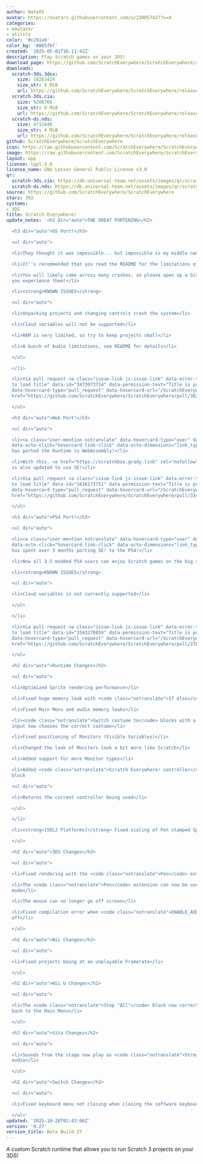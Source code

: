 ```yaml
---
author: NateXS
avatar: https://avatars.githubusercontent.com/u/230057427?v=4
categories:
- emulator
- utility
color: '#c291a9'
color_bg: '#805f6f'
created: '2025-05-01T16:11:42Z'
description: Play Scratch games on your 3DS!
download_page: https://github.com/ScratchEverywhere/ScratchEverywhere/releases
downloads:
  scratch-3ds.3dsx:
    size: 10263424
    size_str: 9 MiB
    url: https://github.com/ScratchEverywhere/ScratchEverywhere/releases/download/0.27/scratch-3ds.3dsx
  scratch-3ds.cia:
    size: 9208768
    size_str: 8 MiB
    url: https://github.com/ScratchEverywhere/ScratchEverywhere/releases/download/0.27/scratch-3ds.cia
  scratch-ds.nds:
    size: 4712448
    size_str: 4 MiB
    url: https://github.com/ScratchEverywhere/ScratchEverywhere/releases/download/0.27/scratch-ds.nds
github: ScratchEverywhere/ScratchEverywhere
icon: https://raw.githubusercontent.com/ScratchEverywhere/ScratchEverywhere/refs/heads/main/gfx/icon.png
image: https://raw.githubusercontent.com/ScratchEverywhere/ScratchEverywhere/refs/heads/main/gfx/logo.png
layout: app
license: lgpl-3.0
license_name: GNU Lesser General Public License v3.0
qr:
  scratch-3ds.cia: https://db.universal-team.net/assets/images/qr/scratch-3ds-cia.png
  scratch-ds.nds: https://db.universal-team.net/assets/images/qr/scratch-ds-nds.png
source: https://github.com/ScratchEverywhere/ScratchEverywhere
stars: 392
systems:
- 3DS
title: Scratch Everywhere!
update_notes: '<h2 dir="auto">THE GREAT PORTENING</h2>

  <h3 dir="auto">DS Port!</h3>

  <ul dir="auto">

  <li>They thought it was impossible... but impossible is my middle name.</li>

  <li>It''s recommended that you read the README for the limitations of this port!</li>

  <li>You will likely come across many crashes, so please open up a GitHub issue if
  you experience them!</li>

  <li><strong>KNOWN ISSUES</strong>

  <ul dir="auto">

  <li>Unpacking projects and changing controls crash the system</li>

  <li>Cloud variables will not be supported</li>

  <li>RAM is very limited, so try to keep projects small</li>

  <li>A bunch of Audio limitations, see README for details</li>

  </ul>

  </li>

  <li>Via pull request <a class="issue-link js-issue-link" data-error-text="Failed
  to load title" data-id="3473073714" data-permission-text="Title is private" data-url="https://github.com/ScratchEverywhere/ScratchEverywhere/issues/362"
  data-hovercard-type="pull_request" data-hovercard-url="/ScratchEverywhere/ScratchEverywhere/pull/362/hovercard"
  href="https://github.com/ScratchEverywhere/ScratchEverywhere/pull/362">#362</a>!</li>

  </ul>

  <h3 dir="auto">Web Port!</h3>

  <ul dir="auto">

  <li><a class="user-mention notranslate" data-hovercard-type="user" data-hovercard-url="/users/gradylink/hovercard"
  data-octo-click="hovercard-link-click" data-octo-dimensions="link_type:self" href="https://github.com/gradylink">@gradylink</a>
  has ported the Runtime to WebAssembly!</li>

  <li>With this, <a href="https://scratchbox.grady.link" rel="nofollow">ScratchBox</a>
  is also updated to use SE!</li>

  <li>Via pull request <a class="issue-link js-issue-link" data-error-text="Failed
  to load title" data-id="3416173751" data-permission-text="Title is private" data-url="https://github.com/ScratchEverywhere/ScratchEverywhere/issues/334"
  data-hovercard-type="pull_request" data-hovercard-url="/ScratchEverywhere/ScratchEverywhere/pull/334/hovercard"
  href="https://github.com/ScratchEverywhere/ScratchEverywhere/pull/334">#334</a>!</li>

  </ul>

  <h3 dir="auto">PS4 Port!</h3>

  <ul dir="auto">

  <li><a class="user-mention notranslate" data-hovercard-type="user" data-hovercard-url="/users/PwLDev/hovercard"
  data-octo-click="hovercard-link-click" data-octo-dimensions="link_type:self" href="https://github.com/PwLDev">@PwLDev</a>
  has spent over 3 months porting SE! to the PS4!</li>

  <li>Now all 3.5 modded PS4 users can enjoy Scratch games on the big screen!</li>

  <li><strong>KNOWN ISSUES</strong>

  <ul dir="auto">

  <li>Cloud variables is not currently supported</li>

  </ul>

  </li>

  <li>Via pull request <a class="issue-link js-issue-link" data-error-text="Failed
  to load title" data-id="3343278859" data-permission-text="Title is private" data-url="https://github.com/ScratchEverywhere/ScratchEverywhere/issues/278"
  data-hovercard-type="pull_request" data-hovercard-url="/ScratchEverywhere/ScratchEverywhere/pull/278/hovercard"
  href="https://github.com/ScratchEverywhere/ScratchEverywhere/pull/278">#278</a>!</li>

  </ul>

  <h2 dir="auto">Runtime Changes</h2>

  <ul dir="auto">

  <li>Optimized Sprite rendering performance</li>

  <li>Fixed huge memory leak with <code class="notranslate">If else</code> block</li>

  <li>Fixed Main Menu and audio memory leaks</li>

  <li><code class="notranslate">Switch costume to</code> blocks with a number as an
  input now chooses the correct costume</li>

  <li>Fixed positioning of Monitors (Visible Variables)</li>

  <li>Changed the look of Monitors look a bit more like Scratch</li>

  <li>Added support for more Monitor types</li>

  <li>Added <code class="notranslate">Scratch Everywhere! controller</code> custom
  block

  <ul dir="auto">

  <li>Returns the current controller being used</li>

  </ul>

  </li>

  <li><strong>[SDL2 Platforms]</strong> Fixed scaling of Pen stamped Sprites</li>

  </ul>

  <h2 dir="auto">3DS Changes</h2>

  <ul dir="auto">

  <li>Fixed rendering with the <code class="notranslate">Pen</code> extension</li>

  <li>The <code class="notranslate">Pen</code> extension can now be used in dual screen
  mode</li>

  <li>The mouse can no longer go off screen</li>

  <li>Fixed compilation error when <code class="notranslate">ENABLE_AUDIO</code> is
  off</li>

  </ul>

  <h2 dir="auto">Wii Changes</h2>

  <ul dir="auto">

  <li>Fixed projects being at an unplayable Framerate</li>

  </ul>

  <h2 dir="auto">Wii U Changes</h2>

  <ul dir="auto">

  <li>The <code class="notranslate">Stop "All"</code> block now correctly takes you
  back to the Main Menu</li>

  </ul>

  <h2 dir="auto">Vita Changes</h2>

  <ul dir="auto">

  <li>Sounds from the stage now play as <code class="notranslate">Streamed</code>
  audio</li>

  </ul>

  <h2 dir="auto">Switch Changes</h2>

  <ul dir="auto">

  <li>Fixed keyboard menu not closing when closing the software keyboard</li>

  </ul>'
updated: '2025-10-28T02:43:06Z'
version: '0.27'
version_title: Beta Build 27
---
```

A custom Scratch runtime that allows you to run Scratch 3 projects on your 3DS!